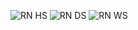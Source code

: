 ![RN HS](https://user-images.githubusercontent.com/60542555/155492414-2af1f1cf-583b-45b5-966e-0af4844eba38.jpg)
![RN DS](https://user-images.githubusercontent.com/60542555/155492422-674a8770-7f82-4e48-9421-5561fc1ab0df.jpg)
![RN WS](https://user-images.githubusercontent.com/60542555/155492429-ef71dcb8-5f7d-4da5-9572-22d19d7f305e.jpg)
